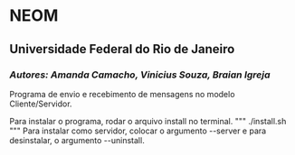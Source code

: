 # NEOM
## Universidade Federal do Rio de Janeiro
### *Autores: Amanda Camacho, Vinicius Souza, Braian Igreja*

Programa de envio e recebimento de mensagens no modelo Cliente/Servidor.

Para instalar o programa, rodar o arquivo install no terminal.
"""
./install.sh
"""
Para instalar como servidor, colocar o argumento --server e para desinstalar, o argumento --uninstall.